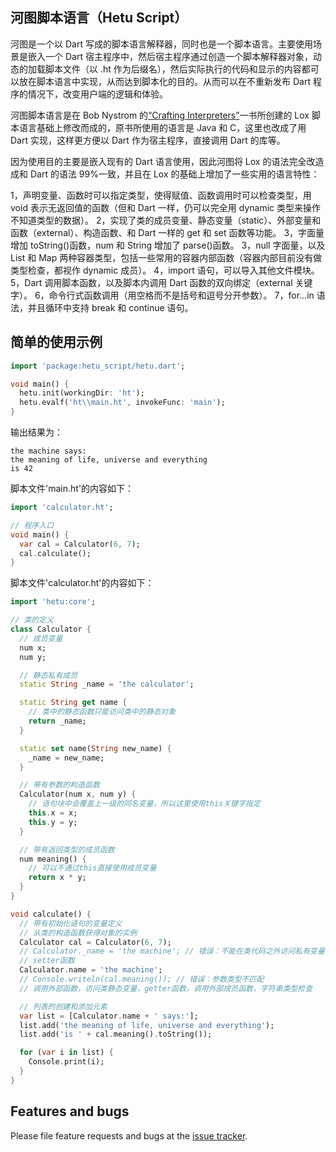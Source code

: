 ## 河图脚本语言（Hetu Script）

河图是一个以 Dart 写成的脚本语言解释器，同时也是一个脚本语言。主要使用场景是嵌入一个 Dart 宿主程序中，然后宿主程序通过创造一个脚本解释器对象，动态的加载脚本文件（以 .ht 作为后缀名），然后实际执行的代码和显示的内容都可以放在脚本语言中实现，从而达到脚本化的目的。从而可以在不重新发布 Dart 程序的情况下，改变用户端的逻辑和体验。

河图脚本语言是在 Bob Nystrom 的[“Crafting Interpreters”](http://www.craftinginterpreters.com/)一书所创建的 Lox 脚本语言基础上修改而成的，原书所使用的语言是 Java 和 C，这里也改成了用 Dart 实现，这样更方便以 Dart 作为宿主程序，直接调用 Dart 的库等。

因为使用目的主要是嵌入现有的 Dart 语言使用，因此河图将 Lox 的语法完全改造成和 Dart 的语法 99%一致，并且在 Lox 的基础上增加了一些实用的语言特性：

1，声明变量、函数时可以指定类型，使得赋值、函数调用时可以检查类型，用 void 表示无返回值的函数（但和 Dart 一样，仍可以完全用 dynamic 类型来操作不知道类型的数据）。
2，实现了类的成员变量、静态变量（static）、外部变量和函数（external）、构造函数、和 Dart 一样的 get 和 set 函数等功能。
3，字面量增加 toString()函数，num 和 String 增加了 parse()函数。
3，null 字面量，以及 List 和 Map 两种容器类型，包括一些常用的容器内部函数（容器内部目前没有做类型检查，都视作 dynamic 成员）。
4，import 语句，可以导入其他文件模块。
5，Dart 调用脚本函数，以及脚本内调用 Dart 函数的双向绑定（external 关键字）。
6，命令行式函数调用（用空格而不是括号和逗号分开参数）。
7，for...in 语法，并且循环中支持 break 和 continue 语句。

## 简单的使用示例

```dart
import 'package:hetu_script/hetu.dart';

void main() {
  hetu.init(workingDir: 'ht');
  hetu.evalf('ht\\main.ht', invokeFunc: 'main');
}
```

输出结果为：

```
the machine says:
the meaning of life, universe and everything
is 42
```

脚本文件'main.ht'的内容如下：

```dart
import 'calculator.ht';

// 程序入口
void main() {
  var cal = Calculator(6, 7);
  cal.calculate();
}

```

脚本文件'calculator.ht'的内容如下：

```dart
import 'hetu:core';

// 类的定义
class Calculator {
  // 成员变量
  num x;
  num y;

  // 静态私有成员
  static String _name = 'the calculator';

  static String get name {
    // 类中的静态函数只能访问类中的静态对象
    return _name;
  }

  static set name(String new_name) {
    _name = new_name;
  }

  // 带有参数的构造函数
  Calculator(num x, num y) {
    // 语句块中会覆盖上一级的同名变量，所以这里使用this关键字指定
    this.x = x;
    this.y = y;
  }

  // 带有返回类型的成员函数
  num meaning() {
    // 可以不通过this直接使用成员变量
    return x * y;
  }
}

void calculate() {
  // 带有初始化语句的变量定义
  // 从类的构造函数获得对象的实例
  Calculator cal = Calculator(6, 7);
  // Calculator._name = 'the machine'; // 错误：不能在类代码之外访问私有变量
  // setter函数
  Calculator.name = 'the machine';
  // Console.writeln(cal.meaning()); // 错误：参数类型不匹配
  // 调用外部函数，访问类静态变量，getter函数，调用外部成员函数，字符串类型检查

  // 列表的创建和添加元素
  var list = [Calculator.name + ' says:'];
  list.add('the meaning of life, universe and everything');
  list.add('is ' + cal.meaning().toString());

  for (var i in list) {
    Console.print(i);
  }
}

```

## Features and bugs

Please file feature requests and bugs at the [issue tracker][tracker].

[tracker]: https://github.com/hythl0day/HetuScript/issues
